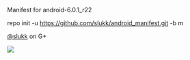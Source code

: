 Manifest for android-6.0.1_r22

repo init -u https://github.com/slukk/android_manifest.git -b m

[@slukk](https://plus.google.com/+romoldalslukk) on G+

<img src="https://raw.github.com/slukk/android_manifest/m/tsm.jpg">
